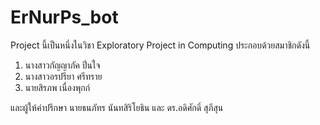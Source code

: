 # ErNurPs_bot
 Project นี้เป็นหนึ่งในวิชา Exploratory Project in Computing 
 ประกอบด้วยสมาชิกดังนี้ 
 1. นางสาวกัญญาภัค  ปิ่นใจ  
 2. นางสาวอรปรียา  ศรีทราย 
 3. นายสิรภพ เนื่องพุกก์
 
 และผู้ให้คำปรึกษา  นายธนภัทร นันทสิริโยธิน และ ดร.อดิศักดิ์ สุภีสุน





